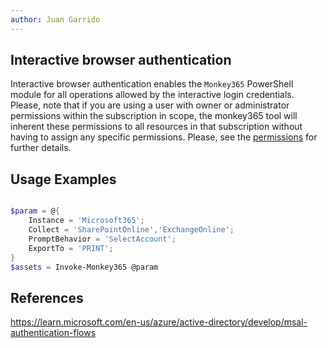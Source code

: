 ```yaml
---
author: Juan Garrido
---
```


## Interactive browser authentication

Interactive browser authentication enables the `Monkey365` PowerShell module for all operations allowed by the interactive login credentials. Please, note that if you are using a user with owner or administrator permissions within the subscription in scope, the monkey365 tool will inherent these permissions to all resources in that subscription without having to assign any specific permissions. Please, see the [permissions](../../permissions.md) for further details.

## Usage Examples

```PowerShell

$param = @{
    Instance = 'Microsoft365';
    Collect = 'SharePointOnline','ExchangeOnline';
    PromptBehavior = 'SelectAccount';
    ExportTo = 'PRINT';
}
$assets = Invoke-Monkey365 @param

```

## References

<a href='https://learn.microsoft.com/en-us/azure/active-directory/develop/msal-authentication-flows' target='_blank'>https://learn.microsoft.com/en-us/azure/active-directory/develop/msal-authentication-flows</a>
